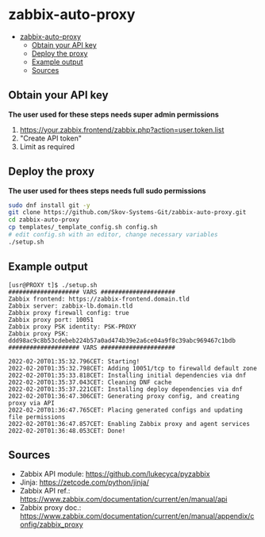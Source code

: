 # zabbix-auto-proxy

- [zabbix-auto-proxy](#zabbix-auto-proxy)
  - [Obtain your API key](#obtain-your-api-key)
  - [Deploy the proxy](#deploy-the-proxy)
  - [Example output](#example-output)
  - [Sources](#sources)

## Obtain your API key

**The user used for these steps needs super admin permissions**

1. https://your.zabbix.frontend/zabbix.php?action=user.token.list
2. "Create API token"
3. Limit as required

## Deploy the proxy

**The user used for thees steps needs full sudo permissions**

```bash
sudo dnf install git -y
git clone https://github.com/Skov-Systems-Git/zabbix-auto-proxy.git
cd zabbix-auto-proxy
cp templates/_template_config.sh config.sh
# edit config.sh with an editor, change necessary variables
./setup.sh
```
## Example output

```
[usr@PROXY t]$ ./setup.sh 
#################### VARS #####################
Zabbix frontend: https://zabbix-frontend.domain.tld
Zabbix server: zabbix-lb.domain.tld
Zabbix proxy firewall config: true
Zabbix proxy port: 10051
Zabbix proxy PSK identity: PSK-PROXY
Zabbix proxy PSK: ddd98ac9c8b53cdebeb224b57a0ad474b39e2a6ce04a9f8c39abc969467c1bdb
#################### VARS #####################

2022-02-20T01:35:32.796CET: Starting!
2022-02-20T01:35:32.798CET: Adding 10051/tcp to firewalld default zone
2022-02-20T01:35:33.818CET: Installing initial dependencies via dnf
2022-02-20T01:35:37.043CET: Cleaning DNF cache
2022-02-20T01:35:37.221CET: Installing deploy dependencies via dnf
2022-02-20T01:36:47.306CET: Generating proxy config, and creating proxy via API
2022-02-20T01:36:47.765CET: Placing generated configs and updating file permissions
2022-02-20T01:36:47.857CET: Enabling Zabbix proxy and agent services
2022-02-20T01:36:48.053CET: Done!
```

## Sources

* Zabbix API module: <https://github.com/lukecyca/pyzabbix>
* Jinja: <https://zetcode.com/python/jinja/>
* Zabbix API ref.: <https://www.zabbix.com/documentation/current/en/manual/api>
* Zabbix proxy doc.: https://www.zabbix.com/documentation/current/en/manual/appendix/config/zabbix_proxy